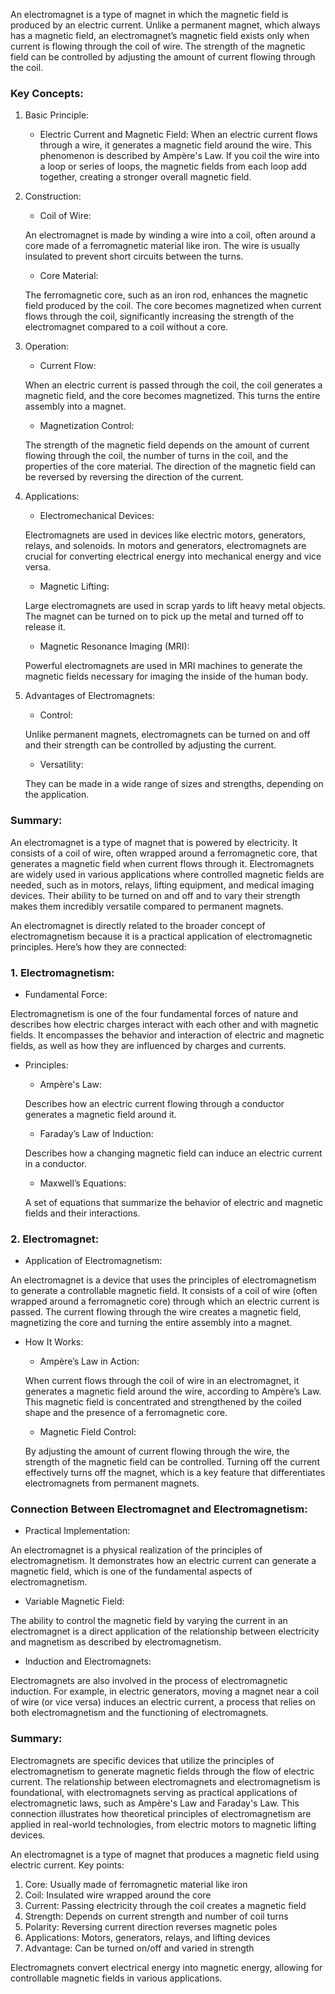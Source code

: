 An electromagnet is a type of magnet in which the magnetic field is produced by an electric current. Unlike a permanent magnet, which always has a magnetic field, an electromagnet’s magnetic field exists only when current is flowing through the coil of wire. The strength of the magnetic field can be controlled by adjusting the amount of current flowing through the coil.

### Key Concepts:

1. Basic Principle:

   - Electric Current and Magnetic Field: When an electric current flows through a wire, it generates a magnetic field around the wire. This phenomenon is described by Ampère's Law. If you coil the wire into a loop or series of loops, the magnetic fields from each loop add together, creating a stronger overall magnetic field.

2. Construction:

   - Coil of Wire: 
   
   An electromagnet is  made by winding a wire into a coil, often around a core made of a ferromagnetic material like iron. The wire is usually insulated to prevent short circuits between the turns.
   
   - Core Material: 
   
   The ferromagnetic core, such as an iron rod, enhances the magnetic field produced by the coil. The core becomes magnetized when current flows through the coil, significantly increasing the strength of the electromagnet compared to a coil without a core.

3. Operation:

   - Current Flow: 
   
   When an electric current is passed through the coil, the coil generates a magnetic field, and the core becomes magnetized. This turns the entire assembly into a magnet.
   
   - Magnetization Control: 
   
   The strength of the magnetic field depends on the amount of current flowing through the coil, the number of turns in the coil, and the properties of the core material. The direction of the magnetic field can be reversed by reversing the direction of the current.

4. Applications:

   - Electromechanical Devices: 
   
   Electromagnets are used in devices like electric motors, generators, relays, and solenoids. In motors and generators, electromagnets are crucial for converting electrical energy into mechanical energy and vice versa.
   
   - Magnetic Lifting: 
   
   Large electromagnets are used in scrap yards to lift heavy metal objects. The magnet can be turned on to pick up the metal and turned off to release it.
   
   - Magnetic Resonance Imaging (MRI): 
   
   Powerful electromagnets are used in MRI machines to generate the magnetic fields necessary for imaging the inside of the human body.

5. Advantages of Electromagnets:

   - Control: 
   
   Unlike permanent magnets, electromagnets can be turned on and off and their strength can be controlled by adjusting the current.
   
   - Versatility: 
   
   They can be made in a wide range of sizes and strengths, depending on the application.

### Summary:

An electromagnet is a type of magnet that is powered by electricity. It consists of a coil of wire, often wrapped around a ferromagnetic core, that generates a magnetic field when current flows through it. Electromagnets are widely used in various applications where controlled magnetic fields are needed, such as in motors, relays, lifting equipment, and medical imaging devices. Their ability to be turned on and off and to vary their strength makes them incredibly versatile compared to permanent magnets.

An electromagnet is directly related to the broader concept of electromagnetism because it is a practical application of electromagnetic principles. Here’s how they are connected:

### 1. Electromagnetism:

   - Fundamental Force: 
   
   Electromagnetism is one of the four fundamental forces of nature and describes how electric charges interact with each other and with magnetic fields. It encompasses the behavior and interaction of electric and magnetic fields, as well as how they are influenced by charges and currents.
   
   - Principles: 

     - Ampère's Law: 
     
     Describes how an electric current flowing through a conductor generates a magnetic field around it.
     
     - Faraday’s Law of Induction: 
     
     Describes how a changing magnetic field can induce an electric current in a conductor.
     
     - Maxwell’s Equations: 
     
     A set of equations that summarize the behavior of electric and magnetic fields and their interactions.

### 2. Electromagnet:

   - Application of Electromagnetism: 
   
   An electromagnet is a device that uses the principles of electromagnetism to generate a controllable magnetic field. It consists of a coil of wire (often wrapped around a ferromagnetic core) through which an electric current is passed. The current flowing through the wire creates a magnetic field, magnetizing the core and turning the entire assembly into a magnet.
   
   - How It Works:

     - Ampère’s Law in Action: 
     
     When current flows through the coil of wire in an electromagnet, it generates a magnetic field around the wire, according to Ampère’s Law. This magnetic field is concentrated and strengthened by the coiled shape and the presence of a ferromagnetic core.
     
     - Magnetic Field Control: 
     
     By adjusting the amount of current flowing through the wire, the strength of the magnetic field can be controlled. Turning off the current effectively turns off the magnet, which is a key feature that differentiates electromagnets from permanent magnets.

### Connection Between Electromagnet and Electromagnetism:

- Practical Implementation: 

An electromagnet is a physical realization of the principles of electromagnetism. It demonstrates how an electric current can generate a magnetic field, which is one of the fundamental aspects of electromagnetism.

- Variable Magnetic Field: 

The ability to control the magnetic field by varying the current in an electromagnet is a direct application of the relationship between electricity and magnetism as described by electromagnetism.

- Induction and Electromagnets: 

Electromagnets are also involved in the process of electromagnetic induction. For example, in electric generators, moving a magnet near a coil of wire (or vice versa) induces an electric current, a process that relies on both electromagnetism and the functioning of electromagnets.

### Summary:

Electromagnets are specific devices that utilize the principles of electromagnetism to generate magnetic fields through the flow of electric current. The relationship between electromagnets and electromagnetism is foundational, with electromagnets serving as practical applications of electromagnetic laws, such as Ampère's Law and Faraday's Law. This connection illustrates how theoretical principles of electromagnetism are applied in real-world technologies, from electric motors to magnetic lifting devices.

An electromagnet is a type of magnet that produces a magnetic field using electric current. Key points:

1. Core: Usually made of ferromagnetic material like iron
2. Coil: Insulated wire wrapped around the core
3. Current: Passing electricity through the coil creates a magnetic field
4. Strength: Depends on current strength and number of coil turns
5. Polarity: Reversing current direction reverses magnetic poles
6. Applications: Motors, generators, relays, and lifting devices
7. Advantage: Can be turned on/off and varied in strength

Electromagnets convert electrical energy into magnetic energy, allowing for controllable magnetic fields in various applications.
